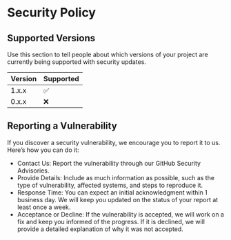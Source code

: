 # Security Policy

## Supported Versions

Use this section to tell people about which versions of your project are
currently being supported with security updates.

| Version | Supported          |
| ------- | ------------------ |
| 1.x.x   | :white_check_mark: |
| 0.x.x   | :x:                |

## Reporting a Vulnerability
If you discover a security vulnerability, we encourage you to report it to us. Here’s how you can do it:

* Contact Us: Report the vulnerability through our GitHub Security Advisories.
* Provide Details: Include as much information as possible, such as the type of vulnerability, affected systems, and steps to reproduce it.
* Response Time: You can expect an initial acknowledgment within 1 business day. We will keep you updated on the status of your report at least once a week.
* Acceptance or Decline: If the vulnerability is accepted, we will work on a fix and keep you informed of the progress. If it is declined, we will provide a detailed explanation of why it was not accepted.
